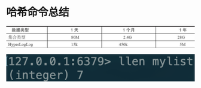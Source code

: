# 哈希命令总结

![](../../.gitbook/assets/image%20%2890%29.png)

![](../../.gitbook/assets/image%20%2821%29.png)

